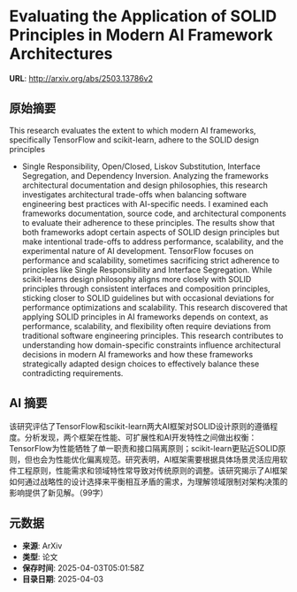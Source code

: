 # Evaluating the Application of SOLID Principles in Modern AI Framework Architectures

**URL**: http://arxiv.org/abs/2503.13786v2

## 原始摘要

This research evaluates the extent to which modern AI frameworks,
specifically TensorFlow and scikit-learn, adhere to the SOLID design principles
- Single Responsibility, Open/Closed, Liskov Substitution, Interface
Segregation, and Dependency Inversion. Analyzing the frameworks architectural
documentation and design philosophies, this research investigates architectural
trade-offs when balancing software engineering best practices with AI-specific
needs. I examined each frameworks documentation, source code, and architectural
components to evaluate their adherence to these principles. The results show
that both frameworks adopt certain aspects of SOLID design principles but make
intentional trade-offs to address performance, scalability, and the
experimental nature of AI development. TensorFlow focuses on performance and
scalability, sometimes sacrificing strict adherence to principles like Single
Responsibility and Interface Segregation. While scikit-learns design philosophy
aligns more closely with SOLID principles through consistent interfaces and
composition principles, sticking closer to SOLID guidelines but with occasional
deviations for performance optimizations and scalability. This research
discovered that applying SOLID principles in AI frameworks depends on context,
as performance, scalability, and flexibility often require deviations from
traditional software engineering principles. This research contributes to
understanding how domain-specific constraints influence architectural decisions
in modern AI frameworks and how these frameworks strategically adapted design
choices to effectively balance these contradicting requirements.


## AI 摘要

该研究评估了TensorFlow和scikit-learn两大AI框架对SOLID设计原则的遵循程度。分析发现，两个框架在性能、可扩展性和AI开发特性之间做出权衡：TensorFlow为性能牺牲了单一职责和接口隔离原则；scikit-learn更贴近SOLID原则，但也会为性能优化偏离规范。研究表明，AI框架需要根据具体场景灵活应用软件工程原则，性能需求和领域特性常导致对传统原则的调整。该研究揭示了AI框架如何通过战略性的设计选择来平衡相互矛盾的需求，为理解领域限制对架构决策的影响提供了新见解。（99字）

## 元数据

- **来源**: ArXiv
- **类型**: 论文
- **保存时间**: 2025-04-03T05:01:58Z
- **目录日期**: 2025-04-03
